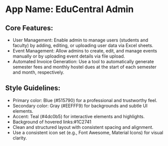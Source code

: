 # **App Name**: EduCentral Admin

## Core Features:

- User Management: Enable admin to manage users (students and faculty) by adding, editing, or uploading user data via Excel sheets.
- Event Management: Allow admins to create, edit, and manage events manually or by uploading event details via file upload.
- Automated Invoice Generation: Use a tool to automatically generate semester fees and monthly hostel dues at the start of each semester and month, respectively.

## Style Guidelines:

- Primary color: Blue (#515790) for a professional and trustworthy feel.
- Secondary color: Gray (#EEFFF9) for backgrounds and subtle UI elements.
- Accent: Teal (#4dc0b5) for interactive elements and highlights.
- Background of hovered links:#1C2741
- Clean and structured layout with consistent spacing and alignment.
- Use a consistent icon set (e.g., Font Awesome, Material Icons) for visual clarity.